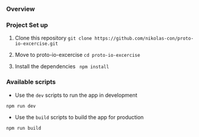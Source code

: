 ### Overview

### Project Set up

1. Clone this repository ``git clone https://github.com/nikolas-con/proto-io-excercise.git``

2. Move to proto-io-excercise ``cd proto-io-excercise``

3. Install the dependencies `` npm install``

### Available scripts 
- Use the ``dev`` scripts to run the app in development
```
npm run dev
```
- Use the ``build`` scripts to build the app for production 
```
npm run build
```



